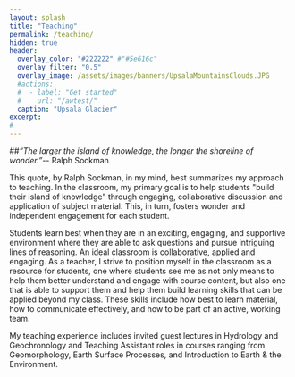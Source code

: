 ```yaml
---
layout: splash
title: "Teaching"
permalink: /teaching/
hidden: true
header:
  overlay_color: "#222222" #"#5e616c"
  overlay_filter: "0.5"
  overlay_image: /assets/images/banners/UpsalaMountainsClouds.JPG
  #actions:
  #  - label: "Get started"
  #    url: "/awtest/"
  caption: "Upsala Glacier"
excerpt:
#         
---
```

##*“The larger the island of knowledge, the longer the shoreline of wonder.”*-- Ralph Sockman

 This quote, by Ralph Sockman, in my mind, best summarizes my approach to teaching. In the classroom, my primary goal is to help students "build their island of knowledge" through engaging, collaborative discussion and application of subject material. This, in turn, fosters wonder and independent engagement for each student.

 Students learn best when they are in an exciting, engaging, and supportive environment where they are able to ask questions and pursue intriguing lines of reasoning. An ideal classroom is collaborative, applied and engaging. As a teacher, I strive to position myself in the classroom as a resource for students, one where students see me as not only means to help them better understand and engage with course content, but also one that is able to support them and help them build learning skills that can be applied beyond my class. These skills include how best to learn material, how to communicate effectively, and how to be part of an active, working team.

 My teaching experience includes invited guest lectures in Hydrology and Geochronology and Teaching Assistant roles in courses ranging from Geomorphology, Earth Surface Processes, and Introduction to Earth & the Environment.
